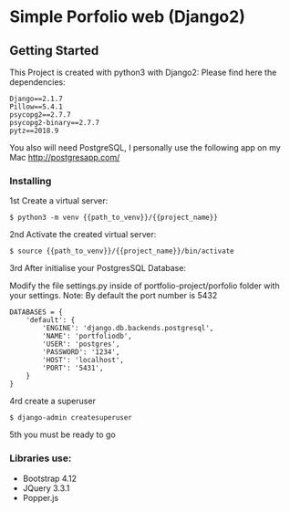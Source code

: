 # Simple Porfolio web (Django2)

## Getting Started
This Project is created with python3 with Django2:
Please find here the dependencies:
```
Django==2.1.7
Pillow==5.4.1
psycopg2==2.7.7
psycopg2-binary==2.7.7
pytz==2018.9
```
You also will need PostgreSQL, I personally use the following app on my Mac
http://postgresapp.com/

### Installing
1st Create a virtual server:
```
$ python3 -m venv {{path_to_venv}}/{{project_name}}
```
2nd Activate the created virtual server:
```
$ source {{path_to_venv}}/{{project_name}}/bin/activate
```
3rd After initialise your PostgresSQL Database:

Modify the file settings.py inside of portfolio-project/porfolio folder with your settings.
Note: By default the port number is 5432
```
DATABASES = {
    'default': {
        'ENGINE': 'django.db.backends.postgresql',
        'NAME': 'portfoliodb',
        'USER': 'postgres',
        'PASSWORD': '1234',
        'HOST': 'localhost',
        'PORT': '5431',
    }
}
```
4rd create a superuser
```
$ django-admin createsuperuser
```

5th you must be ready to go

### Libraries use:
- Bootstrap 4.12
- JQuery 3.3.1
- Popper.js 
